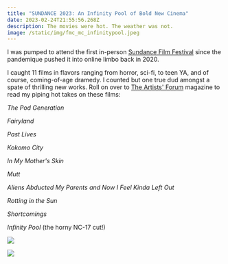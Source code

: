 ```yaml
---
title: "SUNDANCE 2023: An Infinity Pool of Bold New Cinema"
date: 2023-02-24T21:55:56.268Z
description: The movies were hot. The weather was not.
image: /static/img/fmc_mc_infinitypool.jpeg
---
```

I was pumped to attend the first in-person [Sundance Film Festival](https://www.sundance.org) since the pandemique pushed it into online limbo back in 2020. 

I caught 11 films in flavors ranging from horror, sci-fi, to teen YA, and of course, coming-of-age dramedy. I counted but one true dud amongst a spate of thrilling new works. Roll on over to [The Artists' Forum](https://theartistsforum.org/film-2023-sundance-film-festival/) magazine to read my piping hot takes on these films:

*The Pod Generation*

*Fairyland*

*Past Lives*

*Kokomo City*

*In My Mother's Skin*

*Mutt*

*Aliens Abducted My Parents and Now I Feel Kinda Left Out*

*Rotting in the Sun*

*Shortcomings*

*Infinity Pool* (the horny NC-17 cut!)



![](/static/img/327496831_218004093998847_1000087551939639683_n.jpg)



![](/static/img/327609008_744725190115595_2378006978241768748_n.jpg)